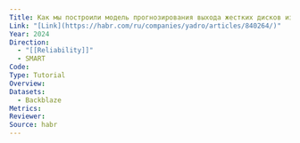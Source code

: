 ```yaml
---
Title: Как мы построили модель прогнозирования выхода жестких дисков из строя
Link: "[Link](https://habr.com/ru/companies/yadro/articles/840264/)"
Year: 2024
Direction:
  - "[[Reliability]]"
  - SMART
Code: 
Type: Tutorial
Overview: 
Datasets:
  - Backblaze
Metrics: 
Reviewer: 
Source: habr
---
```

